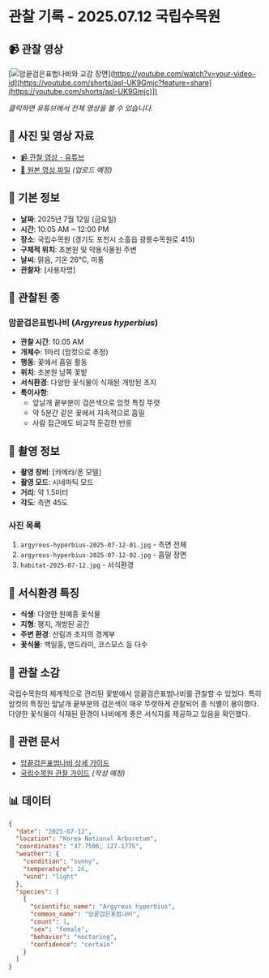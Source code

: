 # 관찰 기록 - 2025.07.12 국립수목원

## 📹 관찰 영상

[![암끝검은표범나비와 교감 장면]([https://img.youtube.com/vi/your-video-id/maxresdefault.jpg)](https://youtube.com/watch?v=your-video-id](https://youtube.com/shorts/asI-UK9Gmjc?feature=share](https://youtube.com/shorts/asI-UK9Gmjc)])

*클릭하면 유튜브에서 전체 영상을 볼 수 있습니다.*

## 📸 사진 및 영상 자료
- [📹 관찰 영상 - 유튜브](https://youtube.com/watch?v=your-video-id)
- [📱 원본 영상 파일](../../../videos/butterflies/argyreus-hyperbius-2025-07-12.mp4) *(업로드 예정)*

## 📅 기본 정보
- **날짜**: 2025년 7월 12일 (금요일)
- **시간**: 10:05 AM ~ 12:00 PM
- **장소**: 국립수목원 (경기도 포천시 소흘읍 광릉수목원로 415)
- **구체적 위치**: 초본원 및 약용식물원 주변
- **날씨**: 맑음, 기온 26°C, 미풍
- **관찰자**: [사용자명]

## 🦋 관찰된 종

### 암끝검은표범나비 (*Argyreus hyperbius*)
- **관찰 시간**: 10:05 AM
- **개체수**: 1마리 (암컷으로 추정)
- **행동**: 꽃에서 흡밀 활동
- **위치**: 초본원 남쪽 꽃밭
- **서식환경**: 다양한 꽃식물이 식재된 개방된 초지
- **특이사항**: 
  - 앞날개 끝부분이 검은색으로 암컷 특징 뚜렷
  - 약 5분간 같은 꽃에서 지속적으로 흡밀
  - 사람 접근에도 비교적 둔감한 반응

## 📸 촬영 정보
- **촬영 장비**: [카메라/폰 모델]
- **촬영 모드**: 시네마틱 모드
- **거리**: 약 1.5미터
- **각도**: 측면 45도

### 사진 목록
1. `argyreus-hyperbius-2025-07-12-01.jpg` - 측면 전체
2. `argyreus-hyperbius-2025-07-12-02.jpg` - 흡밀 장면
3. `habitat-2025-07-12.jpg` - 서식환경

## 🌿 서식환경 특징
- **식생**: 다양한 원예종 꽃식물
- **지형**: 평지, 개방된 공간
- **주변 환경**: 산림과 초지의 경계부
- **꽃식물**: 백일홍, 맨드라미, 코스모스 등 다수

## 💭 관찰 소감
국립수목원의 체계적으로 관리된 꽃밭에서 암끝검은표범나비를 관찰할 수 있었다. 특히 암컷의 특징인 앞날개 끝부분의 검은색이 매우 뚜렷하게 관찰되어 종 식별이 용이했다. 다양한 꽃식물이 식재된 환경이 나비에게 좋은 서식지를 제공하고 있음을 확인했다.

## 🔗 관련 문서
- [암끝검은표범나비 상세 가이드](../../../docs/species-guides/butterflies/argyreus-hyperbius.md)
- [국립수목원 관찰 가이드](../../../docs/locations/korea-national-arboretum.md) *(작성 예정)*

## 📊 데이터
```json
{
  "date": "2025-07-12",
  "location": "Korea National Arboretum",
  "coordinates": "37.7506, 127.1775",
  "weather": {
    "condition": "sunny",
    "temperature": 26,
    "wind": "light"
  },
  "species": [
    {
      "scientific_name": "Argyreus hyperbius",
      "common_name": "암끝검은표범나비",
      "count": 1,
      "sex": "female",
      "behavior": "nectaring",
      "confidence": "certain"
    }
  ]
}
